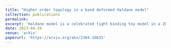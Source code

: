```yaml
---
title: "Higher order topology in a band deformed Haldane model"
collection: publications
permalink: 
excerpt: 'Haldane model is a celebrated tight binding toy model in a 2D honeycomb lattice that exhibits quantized Hall conductance in the absence of an external magnetic field. In our work, we deform the bands of the Haldane model smoothly by varying one of its three nearest neighbour hopping amplitudes ($$t_1$$), while keeping the other two ($$t$$) fixed.'
date: 2023-04-20
venue: 'arXiv'
paperurl: 'https://arxiv.org/abs/2304.10635'
---
```


